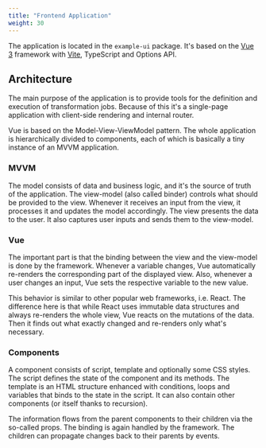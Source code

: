 ```yaml
---
title: "Frontend Application"
weight: 30
---
```


The application is located in the `example-ui` package. It's based on the [Vue 3](https://vuejs.org/) framework with [Vite](https://vitejs.dev/), TypeScript and Options API.

## Architecture

The main purpose of the application is to provide tools for the definition and execution of transformation jobs. Because of this it's a single-page application with client-side rendering and internal router.

Vue is based on the Model-View-ViewModel pattern. The whole application is hierarchically divided to components, each of which is basically a tiny instance of an MVVM application.

### MVVM

The model consists of data and business logic, and it's the source of truth of the application. The view-model (also called binder) controls what should be provided to the view. Whenever it receives an input from the view, it processes it and updates the model accordingly. The view presents the data to the user. It also captures user inputs and sends them to the view-model.

### Vue

The important part is that the binding between the view and the view-model is done by the framework. Whenever a variable changes, Vue automatically re-renders the corresponding part of the displayed view. Also, whenever a user changes an input, Vue sets the respective variable to the new value.

This behavior is similar to other popular web frameworks, i.e. React. The difference here is that while React uses immutable data structures and always re-renders the whole view, Vue reacts on the mutations of the data. Then it finds out what exactly changed and re-renders only what's necessary.

### Components

A component consists of script, template and optionally some CSS styles. The script defines the state of the component and its methods. The template is an HTML structure enhanced with conditions, loops and variables that binds to the state in the script. It can also contain other components (or itself thanks to recursion).

The information flows from the parent components to their children via the so-called props. The binding is again handled by the framework. The children can propagate changes back to their parents by events.
